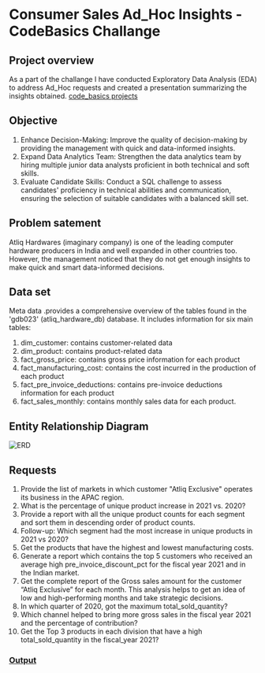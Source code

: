 # Consumer Sales Ad_Hoc Insights - CodeBasics Challange

## Project overview
As  a part of the challange I have conducted Exploratory Data Analysis (EDA) to address Ad_Hoc requests and created a presentation summarizing the insights obtained.
[code_basics projects](https://codebasics.io/challenge/codebasics-resume-project-challenge)

## Objective
1. Enhance Decision-Making: Improve the quality of decision-making by providing the management with quick and data-informed insights.
2. Expand Data Analytics Team: Strengthen the data analytics team by hiring multiple junior data analysts proficient in both technical and soft skills. 
3. Evaluate Candidate Skills: Conduct a SQL challenge to assess candidates' proficiency in technical abilities and communication, ensuring the selection of suitable candidates with a balanced skill set.

## Problem satement
Atliq Hardwares (imaginary company) is one of the leading computer hardware producers in India and well expanded in other countries too.
However, the management noticed that they do not get enough insights to make quick and smart data-informed decisions.

## Data set 
Meta data .provides a comprehensive overview of the tables found in the 'gdb023' (atliq_hardware_db) database. 
It includes information for six main tables:
1. dim_customer: contains customer-related data
2. dim_product: contains product-related data
3. fact_gross_price: contains gross price information for each product
4. fact_manufacturing_cost: contains the cost incurred in the production of each product
5. fact_pre_invoice_deductions: contains pre-invoice deductions information for each product
6. fact_sales_monthly: contains monthly sales data for each product.

## Entity Relationship Diagram
![ERD](https://github.com/SharvananB0510/Consumer-Goods_Insights/assets/69303949/98250e51-4019-4150-b5b0-3b3dee271efe)

## Requests
1. Provide the list of markets in which customer "Atliq Exclusive" operates its
business in the APAC region.
2. What is the percentage of unique product increase in 2021 vs. 2020?
3. Provide a report with all the unique product counts for each segment and
sort them in descending order of product counts.
4. Follow-up: Which segment had the most increase in unique products in
2021 vs 2020?
5. Get the products that have the highest and lowest manufacturing costs.
6. Generate a report which contains the top 5 customers who received an average high pre_invoice_discount_pct for the fiscal year 2021 and in the Indian market.
7.  Get the complete report of the Gross sales amount for the customer “Atliq
Exclusive” for each month. This analysis helps to get an idea of low and
high-performing months and take strategic decisions.
8. In which quarter of 2020, got the maximum total_sold_quantity?
9. Which channel helped to bring more gross sales in the fiscal year 2021
and the percentage of contribution?
10. Get the Top 3 products in each division that have a high
total_sold_quantity in the fiscal_year 2021?

### [Output](https://github.com/SharvananB0510/Consumer-Sales-_Insights/files/13414955/Black.Orange.Modern.Business.Mindset.and.Personal.Growth.Linkedin.Carousel.1.pdf)






   
